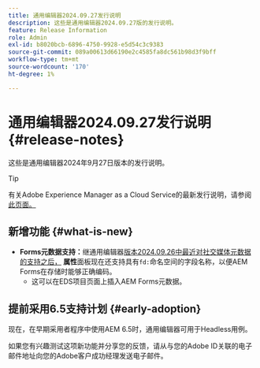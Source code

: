 ```yaml
---
title: 通用编辑器2024.09.27发行说明
description: 这些是通用编辑器2024.09.27版的发行说明。
feature: Release Information
role: Admin
exl-id: b8020bcb-6896-4750-9928-e5d54c3c9383
source-git-commit: 089a00613d66190e2c4585fa8dc561b98d3f9bff
workflow-type: tm+mt
source-wordcount: '170'
ht-degree: 1%

---
```


# 通用编辑器2024.09.27发行说明 {#release-notes}

这些是通用编辑器2024年9月27日版本的发行说明。

>[!TIP]
>
>有关Adobe Experience Manager as a Cloud Service的最新发行说明，请参阅[此页面。](/help/release-notes/release-notes-cloud/release-notes-current.md)

## 新增功能 {#what-is-new}

* **Forms元数据支持：**&#x200B;继通用编辑器[版本2024.09.26中最近对社交媒体元数据的支持之后，](/help/release-notes/universal-editor/2024/2024-09-26.md) **属性**&#x200B;面板现在还支持具有`fd:`命名空间的字段名称，以便AEM Forms在存储时能够正确编码。
   * 这可以在EDS项目页面上插入AEM Forms元数据。

## 提前采用6.5支持计划 {#early-adoption}

现在，在早期采用者程序中使用AEM 6.5时，通用编辑器可用于Headless用例。

如果您有兴趣测试这项新功能并分享您的反馈，请从与您的Adobe ID关联的电子邮件地址向您的Adobe客户成功经理发送电子邮件。
